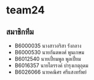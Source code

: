 # team24
## สมาชิกทีม
* B6000035 นางสาวอริสา รังกลาง
* B6000530 นายกันตพงศ์ พูนเกษม
* B6012540 นายเปี่ยมพูล พูลเปี่ยม
* B6016357 นายไตรรงค์ บำรุงเกตุอุดม
* B6026066 นายคณิศร ศรีแสงทรัพย์
